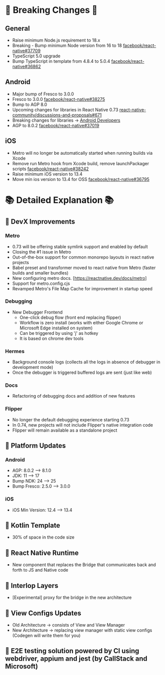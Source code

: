 # 🚨 Breaking Changes 🚨

## General
- Raise minimum Node.js requirement to 18.x
- Breaking - Bump minimum Node version from 16 to 18 [facebook/react-native#37709](https://github.com/facebook/react-native/pull/37709)
- TypeScript 5.0 upgrade
- Bump TypeScript in template from 4.8.4 to 5.0.4 [facebook/react-native#36862](https://github.com/facebook/react-native/pull/36862)

## Android
- Major bump of Fresco to 3.0.0
- Fresco to 3.0.0 [facebook/react-native#38275](https://github.com/facebook/react-native/pull/38275)
- Bump to AGP 8.0
- Upcoming changes for libraries in React Native 0.73 [react-native-community/discussions-and-proposals#671](https://github.com/react-native-community/discussions-and-proposals/issues/671)
- Breaking changes for libraries -> [Android Developers](https://developer.android.com/build/releases/gradle-plugin#namespace-dsl)
- AGP to 8.0.2 [facebook/react-native#37019](https://github.com/facebook/react-native/pull/37019)

## iOS
- Metro will no longer be automatically started when running builds via Xcode
- Remove run Metro hook from Xcode build, remove launchPackager scripts [facebook/react-native#38242](https://github.com/facebook/react-native/pull/38242)
- Raise minimum iOS version to 13.4
- Move min ios version to 13.4 for OSS [facebook/react-native#36795](https://github.com/facebook/react-native/pull/36795)

# 📚 Detailed Explanation 📚

## 🎉 DevX Improvements

### Metro
- 0.73 will be offering stable symlink support and enabled by default
- Closing the #1 issue in Metro
- Out-of-the-box support for common monorepo layouts in react native projects
- Babel preset and transformer moved to react native from Metro (faster builds and smaller bundles)
- New configuring metro docs. [https://reactnative.dev/docs/metro]
- Support for metro.config.cjs
- Revamped Metro's File Map Cache for improvement in startup speed

### Debugging
- New Debugger Frontend
  - One-click debug flow (front end replacing flipper)
  - Workflow is zero install (works with either Google Chrome or Microsoft Edge installed on system)
  - Can be triggered by using 'j' as hotkey
  - It is based on chrome dev tools

### Hermes
- Background console logs (collects all the logs in absence of debugger in development mode)
- Once the debugger is triggered buffered logs are sent (just like web)

### Docs
- Refactoring of debugging docs and addition of new features

### Flipper
- No longer the default debugging experience starting 0.73
- In 0.74, new projects will not include Flipper's native integration code
- Flipper will remain available as a standalone project

## 📱 Platform Updates

### Android
- AGP: 8.0.2 --> 8.1.0
- JDK: 11 --> 17
- Bump NDK: 24 --> 25
- Bump Fresco: 2.5.0 --> 3.0.0

### iOS
- iOS Min Version: 12.4 --> 13.4

## 🎯 Kotlin Template
- 30% of space in the code size

## 🚀 React Native Runtime
- New component that replaces the Bridge that communicates back and forth to JS and Native code

## 🌉 Interlop Layers
- [Experimental] proxy for the bridge in the new architecture

## 📝 View Configs Updates
- Old Architecture -> consists of View and View Manager
- New Architecture -> replacing view manager with static view configs (Codegen will write them for you)

## 🧪 E2E testing solution powered by CI using webdriver, appium and jest (by CallStack and Microsoft)